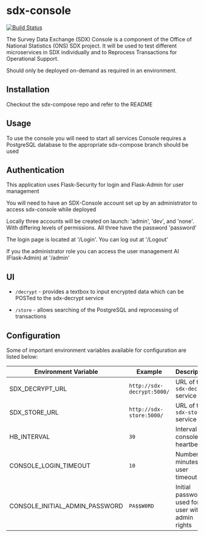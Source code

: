 # sdx-console

[![Build Status](https://travis-ci.org/ONSdigital/sdx-console.svg?branch=master)](https://travis-ci.org/ONSdigital/sdx-console)

The Survey Data Exchange (SDX) Console is a component of the Office of National Statistics (ONS) SDX project. It will be used to test different microservices in SDX individually and to Reprocess Transactions for Operational Support.

Should only be deployed on-demand as required in an environment.

## Installation

Checkout the sdx-compose repo and refer to the README

## Usage

To use the console you will need to start all services
Console requires a PostgreSQL database to the appropriate sdx-compose branch should be used

## Authentication

This application uses Flask-Security for login and Flask-Admin for user management

You will need to have an SDX-Console account set up by an administrator to access sdx-console while deployed

Locally three accounts will be created on launch: 'admin', 'dev', and 'none'. With differing levels of permissions. All three have the password 'password'

The login page is located at '/Login'. You can log out at '/Logout'

If you the administrator role you can access the user management AI (Flask-Admin) at '/admin'

## UI

 * `/decrypt` - provides a textbox to input encrypted data which can be POSTed to the sdx-decrypt service

 * `/store` -  allows searching of the PostgreSQL and reprocessing of transactions

## Configuration

Some of important environment variables available for configuration are listed below:

| Environment Variable    | Example                               | Description
|-------------------------|---------------------------------------|----------------
| SDX_DECRYPT_URL         | `http://sdx-decrypt:5000/`            | URL of the ``sdx-decrypt`` service
| SDX_STORE_URL           | `http://sdx-store:5000/`              | URL of the ``sdx-store`` service
| HB_INTERVAL             | `30`                                  | Interval for console heartbeat        
| CONSOLE_LOGIN_TIMEOUT   | `10`                                  | Number of minutes to user timeout   
| CONSOLE_INITIAL_ADMIN_PASSWORD| `PA$$W0RD` | Initial password used for user with admin rights